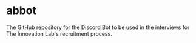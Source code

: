 # abbot
The GitHub repository for the Discord Bot to be used in the interviews for The Innovation Lab's recruitment process.
